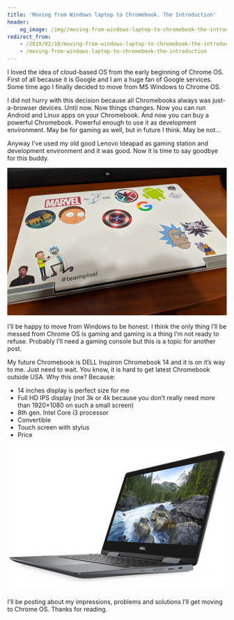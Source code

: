 ```yaml
---
title: 'Moving from Windows laptop to Chromebook. The Introduction'
header:
    og_image: /img//moving-from-windows-laptop-to-chromebook-the-introduction/0001.jpg
redirect_from:
    - /2019/02/18/moving-from-windows-laptop-to-chromebook-the-introduction
    - /moving-from-windows-laptop-to-chromebook-the-introduction
---
```


I loved the idea of cloud-based OS from the early beginning of Chrome OS. First of all because it is Google and I am a huge fan of Google services. Some time ago I finally decided to move from MS Windows to Chrome OS.

I did not hurry with this decision because all Chromebooks always was just-a-browser devices. Until now. Now things changes. Now you can run Android and Linux apps on your Chromebook. And now you can buy a powerful Chromebook. Powerful enough to use it as development environment. May be for gaming as well, but in future I think. May be not…

Anyway I’ve used my old good Lenovo Ideapad as gaming station and development environment and it was good. Now it is time to say goodbye for this buddy.

![image](/img//moving-from-windows-laptop-to-chromebook-the-introduction/IMG_20190213_202743.jpg)

I’ll be happy to move from Windows to be honest. I think the only thing I’ll be messed from Chrome OS is gaming and gaming is a thing I’m not ready to refuse. Probably I’ll need a gaming console but this is a topic for another post.

My future Chromebook is DELL Inspiron Chromebook 14 and it is on it’s way to me. Just need to wait. You know, it is hard to get latest Chromebook outside USA. Why this one? Because:

* 14 inches display is perfect size for me
* Full HD IPS display (not 3k or 4k because you don’t really need more than 1920×1080 on such a small screen)
* 8th gen. Intel Core i3 processor
* Convertible
* Touch screen with stylus
* Price

![image](/img//moving-from-windows-laptop-to-chromebook-the-introduction/0001.jpg)

I’ll be posting about my impressions, problems and solutions I’ll get moving to Chrome OS. Thanks for reading.
